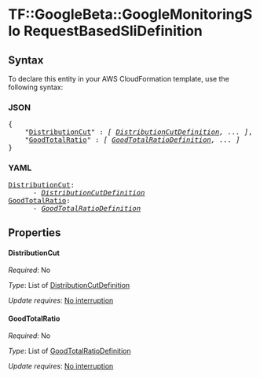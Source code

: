 # TF::GoogleBeta::GoogleMonitoringSlo RequestBasedSliDefinition

## Syntax

To declare this entity in your AWS CloudFormation template, use the following syntax:

### JSON

<pre>
{
    "<a href="#distributioncut" title="DistributionCut">DistributionCut</a>" : <i>[ <a href="distributioncutdefinition.md">DistributionCutDefinition</a>, ... ]</i>,
    "<a href="#goodtotalratio" title="GoodTotalRatio">GoodTotalRatio</a>" : <i>[ <a href="goodtotalratiodefinition.md">GoodTotalRatioDefinition</a>, ... ]</i>
}
</pre>

### YAML

<pre>
<a href="#distributioncut" title="DistributionCut">DistributionCut</a>: <i>
      - <a href="distributioncutdefinition.md">DistributionCutDefinition</a></i>
<a href="#goodtotalratio" title="GoodTotalRatio">GoodTotalRatio</a>: <i>
      - <a href="goodtotalratiodefinition.md">GoodTotalRatioDefinition</a></i>
</pre>

## Properties

#### DistributionCut

_Required_: No

_Type_: List of <a href="distributioncutdefinition.md">DistributionCutDefinition</a>

_Update requires_: [No interruption](https://docs.aws.amazon.com/AWSCloudFormation/latest/UserGuide/using-cfn-updating-stacks-update-behaviors.html#update-no-interrupt)

#### GoodTotalRatio

_Required_: No

_Type_: List of <a href="goodtotalratiodefinition.md">GoodTotalRatioDefinition</a>

_Update requires_: [No interruption](https://docs.aws.amazon.com/AWSCloudFormation/latest/UserGuide/using-cfn-updating-stacks-update-behaviors.html#update-no-interrupt)

